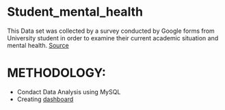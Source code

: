 # Student_mental_health
This Data set was collected by a survey conducted by Google forms from University student in order to examine their current academic situation and mental health. [Source](https://www.kaggle.com/datasets/shariful07/student-mental-health)
# **METHODOLOGY:**
- Condact Data Analysis using MySQL
- Creating [dashboard](https://public.tableau.com/app/profile/yulia6509/viz/StudentMentalHealth_16802036654660/StudentMentalHealth) 
